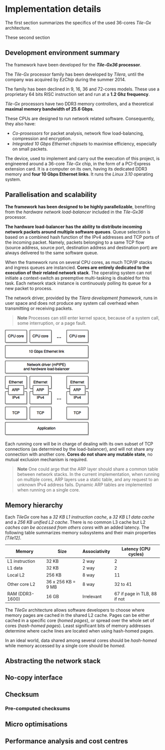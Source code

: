 # Implementation details

The first section summarizes the specifics of the used 36-cores *Tile-Gx*
architecture.

These second section 

## Development environment summary

The framework have been developed for the ***Tile-Gx36* processor**.

The *Tile-Gx* processor family has been developed by *Tilera*, until the company
was acquired by *EzChip* during the summer 2014.

The family has been declined in 9, 16, 36 and 72-cores models. These use a
proprietary 64 bits RISC instruction set and run at a **1.2 Ghz frequency**.

*Tile-Gx* processors have two DDR3 memory controllers, and a theoretical
**maximal memory bandwidth of 25.6 Gbps**.

These CPUs are designed to run network related software. Consequently, they
also have:

* *Co-prosessors* for packet analysis, network flow load-balancing, compression
  and encryption.
* *Integrated 10 Gbps Ethernet chipsets* to maximise efficiency, especially on
  small packets.

The device, used to implement and carry out the execution of this project, is
engineered around a 36-core *Tile-Gx* chip, in the form of a PCI-Express
extension card. It is a computer on its own, having its dedicated DDR3 memory
and **four 10 Gbps Ethernet links**. It runs the *Linux 3.10* operating system.

## Parallelisation and scalability

**The framework has been designed to be highly parallelizable**, benefiting from
the *hardware network load-balancer* included in the *Tile-Gx36* processor.

**The hardware load-balancer has the ability to distribute incoming network
packets around multiple software queues**. Queue selection is based on a
combined hash function of the IPv4 addresses and TCP ports of the incoming
packet.
Namely, packets belonging to a same TCP flow (source address, source port,
destination address and destination port) are always delivered to the same
software queue.

When the framework runs on several CPU cores, as much TCP/IP stacks and
ingress queues are instancied. **Cores are entirely dedicated to the execution
of their related network stack**. The operating system can not initiate a
context-switch as preemptive multi-tasking is disabled for this task. Each
network stack instance is continuously polling its queue for a new packet to 
process.

The network driver, provided by the *Tilera development framework*, runs in
user space and does not produce any system call overhead when transmitting or
receiving packets.

> **Note**
> Processes can still enter kernel space, because of a system call, some
> interruption, or a page fault.

![Stack architecture](img/architecture.png)

Each running core will be in charge of dealing with its own subset of TCP
connections (as determined by the load-balancer), and will not share any
connection with another core. **Cores do not share any mutable state**, no
mutual exclusion mechanism is required.

> **Note**
> One could arge that the ARP layer should share a common table between network
> stacks.
> In the current implementation, when running on multiple cores, ARP layers use
> a static table, and any request to an unknown IPv4 address fails. Dynamic
> ARP tables are implemented when running on a single core.

## Memory hierarchy

Each *TileGx* core has a *32 KB L1 instruction cache*, a *32 KB L1 data cache* 
and a *256 KB unified L2 cache*. There is no common L3 cache but L2 *caches can
be accessed from others cores* with an added latency. The following table 
summarizes memory subsystems and their main properties *[Tile12]*.

| Memory          | Size               | Associativity | Latency (CPU cycles) |
| --------------- | ------------------ | ------------- | -------------------- |
| L1 instruction  | 32 KB              | 2 way         | 2                    |
| L1 data         | 32 KB              | 2 way         | 2                    |
| Local L2        | 256 KB             | 8 way         | 11                   |
| Other core L2   | 36 x 256 KB = 9 MB | 8 way         | 32 to 41             |
| RAM (DDR3-1600) | 16 GB      | Irrelevant    | 67 if page in TLB, 88 if not |

The *TileGx* architecture allows software developers to choose where memory
pages are cached in the shared L2 cache. Pages can be either cached in a
specific core (*homed pages*), or spread over the whole set of cores
(*hash-homed pages*). Least significant bits of memory addresses determine where 
cache lines are located when using hash-homed pages.

In an ideal world, data shared among several cores should be *hash-homed* while
memory accessed by a single core should be *homed*.

## Abstracting the network stack

## No-copy interface


## Checksum

### Pre-computed checksums

## Micro optimisations



## Performance analysis and cost centres


